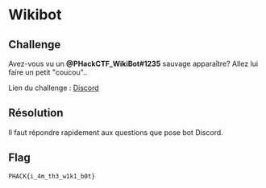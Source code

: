 # Wikibot
## Challenge

Avez-vous vu un **@PHackCTF_WikiBot#1235** sauvage apparaître? Allez lui faire un petit "coucou"..

Lien du challenge : [Discord](https://discord.gg/dMqPzkPFC3)

## Résolution

Il faut répondre rapidement aux questions que pose bot Discord.

## Flag

```
PHACK{i_4m_th3_w1k1_b0t}
```